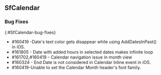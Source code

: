 ## SfCalendar

### Bug Fixes
{:#SfCalendar-bug-fixes} 


* \#160419 -Date's text color gets disappear while using AddDatesInPast() in iOS.
* \#161805 - Date with added hours in selected dates makes infinite loop
* \#161702,\#160419 - Calendar navigation issue in  month view
* \#160324 - End Date is not considered in Calendar Inline event in iOS.
* \#160419-Unable to set the Calendar Month header's font family. 
